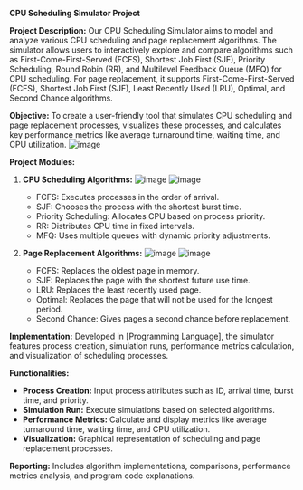 **CPU Scheduling Simulator Project**

**Project Description:**
Our CPU Scheduling Simulator aims to model and analyze various CPU scheduling and page replacement algorithms. The simulator allows users to interactively explore and compare algorithms such as First-Come-First-Served (FCFS), Shortest Job First (SJF), Priority Scheduling, Round Robin (RR), and Multilevel Feedback Queue (MFQ) for CPU scheduling. For page replacement, it supports First-Come-First-Served (FCFS), Shortest Job First (SJF), Least Recently Used (LRU), Optimal, and Second Chance algorithms.

**Objective:**
To create a user-friendly tool that simulates CPU scheduling and page replacement processes, visualizes these processes, and calculates key performance metrics like average turnaround time, waiting time, and CPU utilization.
![image](https://github.com/user-attachments/assets/7260c37c-b346-4d92-8023-1f02e6dbfed0)


**Project Modules:**
1. **CPU Scheduling Algorithms:**
   ![image](https://github.com/user-attachments/assets/e1373578-8edd-4977-9e71-9e884c748c16)
![image](https://github.com/user-attachments/assets/27b2d0d6-5b59-4b83-bf3e-2204504a6ea2)

   - FCFS: Executes processes in the order of arrival.
   - SJF: Chooses the process with the shortest burst time.
   - Priority Scheduling: Allocates CPU based on process priority.
   - RR: Distributes CPU time in fixed intervals.
   - MFQ: Uses multiple queues with dynamic priority adjustments.

3. **Page Replacement Algorithms:**
   ![image](https://github.com/user-attachments/assets/383be0da-9d3e-41b8-a82f-de92cd85d46d)
   ![image](https://github.com/user-attachments/assets/777564e4-b82b-480a-ade7-ae735bdcb09d)


   - FCFS: Replaces the oldest page in memory.
   - SJF: Replaces the page with the shortest future use time.
   - LRU: Replaces the least recently used page.
   - Optimal: Replaces the page that will not be used for the longest period.
   - Second Chance: Gives pages a second chance before replacement.

**Implementation:**
Developed in [Programming Language], the simulator features process creation, simulation runs, performance metrics calculation, and visualization of scheduling processes.

**Functionalities:**
- **Process Creation:** Input process attributes such as ID, arrival time, burst time, and priority.
- **Simulation Run:** Execute simulations based on selected algorithms.
- **Performance Metrics:** Calculate and display metrics like average turnaround time, waiting time, and CPU utilization.
- **Visualization:** Graphical representation of scheduling and page replacement processes.

**Reporting:**
Includes algorithm implementations, comparisons, performance metrics analysis, and program code explanations.
